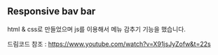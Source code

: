 ## Responsive bav bar

html & css로 만들었으며 js를 이용해서 메뉴 감추기 기능을 했습니다.

드림코드 참조 : https://www.youtube.com/watch?v=X91jsJyZofw&t=22s 
